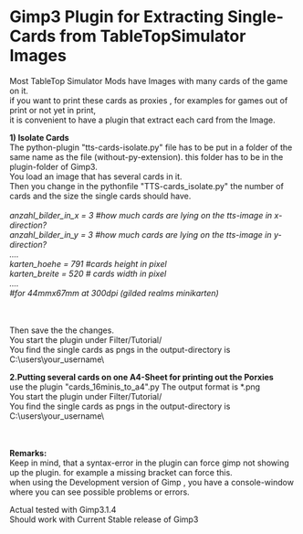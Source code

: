 # Gimp3 Plugin for Extracting Single-Cards from TableTopSimulator Images
Most TableTop Simulator Mods have Images with many cards of the game on it. <br>
if you want to print these cards as proxies , for examples for games out of print or not yet in print, <br>
it is convenient to have a plugin that extract each card from the Image.<br>


<b>
1) Isolate Cards </b> <br>
The python-plugin "tts-cards-isolate.py" file has to be put in a folder of the same name as the file (without-py-extension). this folder has to be in the plugin-folder of Gimp3.<br>
You load an image that has several cards in it. <br>
Then you change in the pythonfile "TTS-cards_isolate.py" the number of cards and the size the single cards should have.<br>
<br> <i>
anzahl_bilder_in_x = 3     #how much cards are lying on the tts-image in x-direction? <br>
anzahl_bilder_in_y = 3      #how much cards are lying on the tts-image in y-direction?<br>
....<br>
karten_hoehe = 791      #cards height in pixel<br>
karten_breite = 520     # cards width in pixel<br>
....<br>     
#for 44mmx67mm at 300dpi (gilded realms minikarten)</i><br>
<br>
<br>

        
Then save the the changes.<br>
You start the plugin under Filter/Tutorial/<br>
You find the single cards as pngs in the output-directory is C:\users\your_username\ <br>


<b>2.Putting several cards on one A4-Sheet for printing out the Porxies   </b><br>
use the plugin "cards_16minis_to_a4".py
The output format is *.png <br>
You start the plugin under Filter/Tutorial/<br>
You find the single cards as pngs in the output-directory is C:\users\your_username\ <br>

<br>
<br>
<b>Remarks:</b><br>
Keep in mind, that a syntax-error in the plugin can force gimp not showing up the plugin. for example a missing bracket can force this.<br>
when using the Development version of Gimp , you have a console-window where you can see possible problems or errors.<br>

Actual tested with Gimp3.1.4 <br>
Should work with Current Stable release of Gimp3





